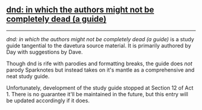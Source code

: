 ## [dnd: in which the authors might not be completely dead (a guide)]()
----
*dnd: in which the authors might not be completely dead (a guide)* is a study guide tangential to the davetura source material. It is primarily authored by Day with suggestions by Dave.

Though dnd is rife with parodies and formatting breaks, the guide does *not* parody Sparknotes but instead takes on it's mantle as a comprehensive and neat study guide.

Unfortunately, development of the study guide stopped at Section 12 of Act 1. There is no guarantee it'll be maintained in the future, but this entry will be updated accordingly if it does.
